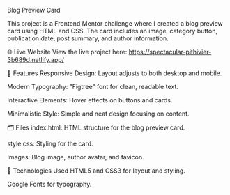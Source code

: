 Blog Preview Card

This project is a Frontend Mentor challenge where I created a blog preview card using HTML and CSS. The card includes an image, category button, publication date, post summary, and author information.

🌐 Live Website
View the live project here:
https://spectacular-pithivier-3b689d.netlify.app/

🎯 Features
Responsive Design: Layout adjusts to both desktop and mobile.

Modern Typography: "Figtree" font for clean, readable text.

Interactive Elements: Hover effects on buttons and cards.

Minimalistic Style: Simple and neat design focusing on content.

🗂️ Files
index.html: HTML structure for the blog preview card.

style.css: Styling for the card.

Images: Blog image, author avatar, and favicon.

🔧 Technologies Used
HTML5 and CSS3 for layout and styling.

Google Fonts for typography.
